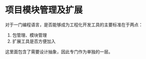 # 项目模块管理及扩展
<!--ts-->


<!-- Created by https://github.com/ekalinin/github-markdown-toc -->
<!-- Added by: runner, at: Tue Jun 14 11:41:06 UTC 2022 -->

<!--te-->

对于一门编程语言，是否能够成为工程化开发工具的主要标准在于两点：
1. 包管理、模块管理
2. 扩展工具是否方便加入


这里面包含了需要设计抽象，因此专门作为单独的一层。